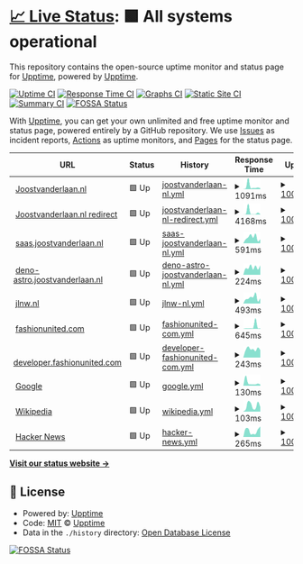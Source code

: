 # [📈 Live Status](https://demo.upptime.js.org): <!--live status--> **🟩 All systems operational**

This repository contains the open-source uptime monitor and status page for [Upptime](https://upptime.js.org), powered by [Upptime](https://github.com/upptime/upptime).

[![Uptime CI](https://github.com/javdl/status.joostvanderlaan.nl/workflows/Uptime%20CI/badge.svg)](https://github.com/javdl/status.joostvanderlaan.nl/actions?query=workflow%3A%22Uptime+CI%22)
[![Response Time CI](https://github.com/javdl/status.joostvanderlaan.nl/workflows/Response%20Time%20CI/badge.svg)](https://github.com/javdl/status.joostvanderlaan.nl/actions?query=workflow%3A%22Response+Time+CI%22)
[![Graphs CI](https://github.com/javdl/status.joostvanderlaan.nl/workflows/Graphs%20CI/badge.svg)](https://github.com/javdl/status.joostvanderlaan.nl/actions?query=workflow%3A%22Graphs+CI%22)
[![Static Site CI](https://github.com/javdl/status.joostvanderlaan.nl/workflows/Static%20Site%20CI/badge.svg)](https://github.com/javdl/status.joostvanderlaan.nl/actions?query=workflow%3A%22Static+Site+CI%22)
[![Summary CI](https://github.com/javdl/status.joostvanderlaan.nl/workflows/Summary%20CI/badge.svg)](https://github.com/javdl/status.joostvanderlaan.nl/actions?query=workflow%3A%22Summary+CI%22)
[![FOSSA Status](https://app.fossa.com/api/projects/git%2Bgithub.com%2Fjavdl%2Fstatus.joostvanderlaan.nl.svg?type=shield)](https://app.fossa.com/projects/git%2Bgithub.com%2Fjavdl%2Fstatus.joostvanderlaan.nl?ref=badge_shield)

With [Upptime](https://upptime.js.org), you can get your own unlimited and free uptime monitor and status page, powered entirely by a GitHub repository. We use [Issues](https://github.com/upptime/upptime/issues) as incident reports, [Actions](https://github.com/javdl/status.joostvanderlaan.nl/actions) as uptime monitors, and [Pages](https://demo.upptime.js.org) for the status page.

<!--start: status pages-->
<!-- This summary is generated by Upptime (https://github.com/upptime/upptime) -->
<!-- Do not edit this manually, your changes will be overwritten -->
<!-- prettier-ignore -->
| URL | Status | History | Response Time | Uptime |
| --- | ------ | ------- | ------------- | ------ |
| <img alt="" src="https://icons.duckduckgo.com/ip3/www.joostvanderlaan.nl.ico" height="13"> [Joostvanderlaan.nl](https://www.joostvanderlaan.nl) | 🟩 Up | [joostvanderlaan-nl.yml](https://github.com/javdl/status.joostvanderlaan.nl/commits/HEAD/history/joostvanderlaan-nl.yml) | <details><summary><img alt="Response time graph" src="./graphs/joostvanderlaan-nl/response-time-week.png" height="20"> 1091ms</summary><br><a href="https://status.joostvanderlaan.nl/history/joostvanderlaan-nl"><img alt="Response time 238" src="https://img.shields.io/endpoint?url=https%3A%2F%2Fraw.githubusercontent.com%2Fjavdl%2Fstatus.joostvanderlaan.nl%2FHEAD%2Fapi%2Fjoostvanderlaan-nl%2Fresponse-time.json"></a><br><a href="https://status.joostvanderlaan.nl/history/joostvanderlaan-nl"><img alt="24-hour response time 331" src="https://img.shields.io/endpoint?url=https%3A%2F%2Fraw.githubusercontent.com%2Fjavdl%2Fstatus.joostvanderlaan.nl%2FHEAD%2Fapi%2Fjoostvanderlaan-nl%2Fresponse-time-day.json"></a><br><a href="https://status.joostvanderlaan.nl/history/joostvanderlaan-nl"><img alt="7-day response time 1091" src="https://img.shields.io/endpoint?url=https%3A%2F%2Fraw.githubusercontent.com%2Fjavdl%2Fstatus.joostvanderlaan.nl%2FHEAD%2Fapi%2Fjoostvanderlaan-nl%2Fresponse-time-week.json"></a><br><a href="https://status.joostvanderlaan.nl/history/joostvanderlaan-nl"><img alt="30-day response time 614" src="https://img.shields.io/endpoint?url=https%3A%2F%2Fraw.githubusercontent.com%2Fjavdl%2Fstatus.joostvanderlaan.nl%2FHEAD%2Fapi%2Fjoostvanderlaan-nl%2Fresponse-time-month.json"></a><br><a href="https://status.joostvanderlaan.nl/history/joostvanderlaan-nl"><img alt="1-year response time 290" src="https://img.shields.io/endpoint?url=https%3A%2F%2Fraw.githubusercontent.com%2Fjavdl%2Fstatus.joostvanderlaan.nl%2FHEAD%2Fapi%2Fjoostvanderlaan-nl%2Fresponse-time-year.json"></a></details> | <details><summary><a href="https://status.joostvanderlaan.nl/history/joostvanderlaan-nl">100.00%</a></summary><a href="https://status.joostvanderlaan.nl/history/joostvanderlaan-nl"><img alt="All-time uptime 100.00%" src="https://img.shields.io/endpoint?url=https%3A%2F%2Fraw.githubusercontent.com%2Fjavdl%2Fstatus.joostvanderlaan.nl%2FHEAD%2Fapi%2Fjoostvanderlaan-nl%2Fuptime.json"></a><br><a href="https://status.joostvanderlaan.nl/history/joostvanderlaan-nl"><img alt="24-hour uptime 100.00%" src="https://img.shields.io/endpoint?url=https%3A%2F%2Fraw.githubusercontent.com%2Fjavdl%2Fstatus.joostvanderlaan.nl%2FHEAD%2Fapi%2Fjoostvanderlaan-nl%2Fuptime-day.json"></a><br><a href="https://status.joostvanderlaan.nl/history/joostvanderlaan-nl"><img alt="7-day uptime 100.00%" src="https://img.shields.io/endpoint?url=https%3A%2F%2Fraw.githubusercontent.com%2Fjavdl%2Fstatus.joostvanderlaan.nl%2FHEAD%2Fapi%2Fjoostvanderlaan-nl%2Fuptime-week.json"></a><br><a href="https://status.joostvanderlaan.nl/history/joostvanderlaan-nl"><img alt="30-day uptime 100.00%" src="https://img.shields.io/endpoint?url=https%3A%2F%2Fraw.githubusercontent.com%2Fjavdl%2Fstatus.joostvanderlaan.nl%2FHEAD%2Fapi%2Fjoostvanderlaan-nl%2Fuptime-month.json"></a><br><a href="https://status.joostvanderlaan.nl/history/joostvanderlaan-nl"><img alt="1-year uptime 100.00%" src="https://img.shields.io/endpoint?url=https%3A%2F%2Fraw.githubusercontent.com%2Fjavdl%2Fstatus.joostvanderlaan.nl%2FHEAD%2Fapi%2Fjoostvanderlaan-nl%2Fuptime-year.json"></a></details>
| <img alt="" src="https://icons.duckduckgo.com/ip3/joostvanderlaan.nl.ico" height="13"> [Joostvanderlaan.nl redirect](https://joostvanderlaan.nl) | 🟩 Up | [joostvanderlaan-nl-redirect.yml](https://github.com/javdl/status.joostvanderlaan.nl/commits/HEAD/history/joostvanderlaan-nl-redirect.yml) | <details><summary><img alt="Response time graph" src="./graphs/joostvanderlaan-nl-redirect/response-time-week.png" height="20"> 4168ms</summary><br><a href="https://status.joostvanderlaan.nl/history/joostvanderlaan-nl-redirect"><img alt="Response time 247" src="https://img.shields.io/endpoint?url=https%3A%2F%2Fraw.githubusercontent.com%2Fjavdl%2Fstatus.joostvanderlaan.nl%2FHEAD%2Fapi%2Fjoostvanderlaan-nl-redirect%2Fresponse-time.json"></a><br><a href="https://status.joostvanderlaan.nl/history/joostvanderlaan-nl-redirect"><img alt="24-hour response time 290" src="https://img.shields.io/endpoint?url=https%3A%2F%2Fraw.githubusercontent.com%2Fjavdl%2Fstatus.joostvanderlaan.nl%2FHEAD%2Fapi%2Fjoostvanderlaan-nl-redirect%2Fresponse-time-day.json"></a><br><a href="https://status.joostvanderlaan.nl/history/joostvanderlaan-nl-redirect"><img alt="7-day response time 4168" src="https://img.shields.io/endpoint?url=https%3A%2F%2Fraw.githubusercontent.com%2Fjavdl%2Fstatus.joostvanderlaan.nl%2FHEAD%2Fapi%2Fjoostvanderlaan-nl-redirect%2Fresponse-time-week.json"></a><br><a href="https://status.joostvanderlaan.nl/history/joostvanderlaan-nl-redirect"><img alt="30-day response time 1422" src="https://img.shields.io/endpoint?url=https%3A%2F%2Fraw.githubusercontent.com%2Fjavdl%2Fstatus.joostvanderlaan.nl%2FHEAD%2Fapi%2Fjoostvanderlaan-nl-redirect%2Fresponse-time-month.json"></a><br><a href="https://status.joostvanderlaan.nl/history/joostvanderlaan-nl-redirect"><img alt="1-year response time 307" src="https://img.shields.io/endpoint?url=https%3A%2F%2Fraw.githubusercontent.com%2Fjavdl%2Fstatus.joostvanderlaan.nl%2FHEAD%2Fapi%2Fjoostvanderlaan-nl-redirect%2Fresponse-time-year.json"></a></details> | <details><summary><a href="https://status.joostvanderlaan.nl/history/joostvanderlaan-nl-redirect">100.00%</a></summary><a href="https://status.joostvanderlaan.nl/history/joostvanderlaan-nl-redirect"><img alt="All-time uptime 100.00%" src="https://img.shields.io/endpoint?url=https%3A%2F%2Fraw.githubusercontent.com%2Fjavdl%2Fstatus.joostvanderlaan.nl%2FHEAD%2Fapi%2Fjoostvanderlaan-nl-redirect%2Fuptime.json"></a><br><a href="https://status.joostvanderlaan.nl/history/joostvanderlaan-nl-redirect"><img alt="24-hour uptime 100.00%" src="https://img.shields.io/endpoint?url=https%3A%2F%2Fraw.githubusercontent.com%2Fjavdl%2Fstatus.joostvanderlaan.nl%2FHEAD%2Fapi%2Fjoostvanderlaan-nl-redirect%2Fuptime-day.json"></a><br><a href="https://status.joostvanderlaan.nl/history/joostvanderlaan-nl-redirect"><img alt="7-day uptime 100.00%" src="https://img.shields.io/endpoint?url=https%3A%2F%2Fraw.githubusercontent.com%2Fjavdl%2Fstatus.joostvanderlaan.nl%2FHEAD%2Fapi%2Fjoostvanderlaan-nl-redirect%2Fuptime-week.json"></a><br><a href="https://status.joostvanderlaan.nl/history/joostvanderlaan-nl-redirect"><img alt="30-day uptime 100.00%" src="https://img.shields.io/endpoint?url=https%3A%2F%2Fraw.githubusercontent.com%2Fjavdl%2Fstatus.joostvanderlaan.nl%2FHEAD%2Fapi%2Fjoostvanderlaan-nl-redirect%2Fuptime-month.json"></a><br><a href="https://status.joostvanderlaan.nl/history/joostvanderlaan-nl-redirect"><img alt="1-year uptime 100.00%" src="https://img.shields.io/endpoint?url=https%3A%2F%2Fraw.githubusercontent.com%2Fjavdl%2Fstatus.joostvanderlaan.nl%2FHEAD%2Fapi%2Fjoostvanderlaan-nl-redirect%2Fuptime-year.json"></a></details>
| <img alt="" src="https://icons.duckduckgo.com/ip3/saas.joostvanderlaan.nl.ico" height="13"> [saas.joostvanderlaan.nl](https://saas.joostvanderlaan.nl) | 🟩 Up | [saas-joostvanderlaan-nl.yml](https://github.com/javdl/status.joostvanderlaan.nl/commits/HEAD/history/saas-joostvanderlaan-nl.yml) | <details><summary><img alt="Response time graph" src="./graphs/saas-joostvanderlaan-nl/response-time-week.png" height="20"> 591ms</summary><br><a href="https://status.joostvanderlaan.nl/history/saas-joostvanderlaan-nl"><img alt="Response time 1029" src="https://img.shields.io/endpoint?url=https%3A%2F%2Fraw.githubusercontent.com%2Fjavdl%2Fstatus.joostvanderlaan.nl%2FHEAD%2Fapi%2Fsaas-joostvanderlaan-nl%2Fresponse-time.json"></a><br><a href="https://status.joostvanderlaan.nl/history/saas-joostvanderlaan-nl"><img alt="24-hour response time 402" src="https://img.shields.io/endpoint?url=https%3A%2F%2Fraw.githubusercontent.com%2Fjavdl%2Fstatus.joostvanderlaan.nl%2FHEAD%2Fapi%2Fsaas-joostvanderlaan-nl%2Fresponse-time-day.json"></a><br><a href="https://status.joostvanderlaan.nl/history/saas-joostvanderlaan-nl"><img alt="7-day response time 591" src="https://img.shields.io/endpoint?url=https%3A%2F%2Fraw.githubusercontent.com%2Fjavdl%2Fstatus.joostvanderlaan.nl%2FHEAD%2Fapi%2Fsaas-joostvanderlaan-nl%2Fresponse-time-week.json"></a><br><a href="https://status.joostvanderlaan.nl/history/saas-joostvanderlaan-nl"><img alt="30-day response time 532" src="https://img.shields.io/endpoint?url=https%3A%2F%2Fraw.githubusercontent.com%2Fjavdl%2Fstatus.joostvanderlaan.nl%2FHEAD%2Fapi%2Fsaas-joostvanderlaan-nl%2Fresponse-time-month.json"></a><br><a href="https://status.joostvanderlaan.nl/history/saas-joostvanderlaan-nl"><img alt="1-year response time 742" src="https://img.shields.io/endpoint?url=https%3A%2F%2Fraw.githubusercontent.com%2Fjavdl%2Fstatus.joostvanderlaan.nl%2FHEAD%2Fapi%2Fsaas-joostvanderlaan-nl%2Fresponse-time-year.json"></a></details> | <details><summary><a href="https://status.joostvanderlaan.nl/history/saas-joostvanderlaan-nl">100.00%</a></summary><a href="https://status.joostvanderlaan.nl/history/saas-joostvanderlaan-nl"><img alt="All-time uptime 99.95%" src="https://img.shields.io/endpoint?url=https%3A%2F%2Fraw.githubusercontent.com%2Fjavdl%2Fstatus.joostvanderlaan.nl%2FHEAD%2Fapi%2Fsaas-joostvanderlaan-nl%2Fuptime.json"></a><br><a href="https://status.joostvanderlaan.nl/history/saas-joostvanderlaan-nl"><img alt="24-hour uptime 100.00%" src="https://img.shields.io/endpoint?url=https%3A%2F%2Fraw.githubusercontent.com%2Fjavdl%2Fstatus.joostvanderlaan.nl%2FHEAD%2Fapi%2Fsaas-joostvanderlaan-nl%2Fuptime-day.json"></a><br><a href="https://status.joostvanderlaan.nl/history/saas-joostvanderlaan-nl"><img alt="7-day uptime 100.00%" src="https://img.shields.io/endpoint?url=https%3A%2F%2Fraw.githubusercontent.com%2Fjavdl%2Fstatus.joostvanderlaan.nl%2FHEAD%2Fapi%2Fsaas-joostvanderlaan-nl%2Fuptime-week.json"></a><br><a href="https://status.joostvanderlaan.nl/history/saas-joostvanderlaan-nl"><img alt="30-day uptime 100.00%" src="https://img.shields.io/endpoint?url=https%3A%2F%2Fraw.githubusercontent.com%2Fjavdl%2Fstatus.joostvanderlaan.nl%2FHEAD%2Fapi%2Fsaas-joostvanderlaan-nl%2Fuptime-month.json"></a><br><a href="https://status.joostvanderlaan.nl/history/saas-joostvanderlaan-nl"><img alt="1-year uptime 100.00%" src="https://img.shields.io/endpoint?url=https%3A%2F%2Fraw.githubusercontent.com%2Fjavdl%2Fstatus.joostvanderlaan.nl%2FHEAD%2Fapi%2Fsaas-joostvanderlaan-nl%2Fuptime-year.json"></a></details>
| <img alt="" src="https://icons.duckduckgo.com/ip3/deno-astro.joostvanderlaan.nl.ico" height="13"> [deno-astro.joostvanderlaan.nl](https://deno-astro.joostvanderlaan.nl) | 🟩 Up | [deno-astro-joostvanderlaan-nl.yml](https://github.com/javdl/status.joostvanderlaan.nl/commits/HEAD/history/deno-astro-joostvanderlaan-nl.yml) | <details><summary><img alt="Response time graph" src="./graphs/deno-astro-joostvanderlaan-nl/response-time-week.png" height="20"> 224ms</summary><br><a href="https://status.joostvanderlaan.nl/history/deno-astro-joostvanderlaan-nl"><img alt="Response time 380" src="https://img.shields.io/endpoint?url=https%3A%2F%2Fraw.githubusercontent.com%2Fjavdl%2Fstatus.joostvanderlaan.nl%2FHEAD%2Fapi%2Fdeno-astro-joostvanderlaan-nl%2Fresponse-time.json"></a><br><a href="https://status.joostvanderlaan.nl/history/deno-astro-joostvanderlaan-nl"><img alt="24-hour response time 194" src="https://img.shields.io/endpoint?url=https%3A%2F%2Fraw.githubusercontent.com%2Fjavdl%2Fstatus.joostvanderlaan.nl%2FHEAD%2Fapi%2Fdeno-astro-joostvanderlaan-nl%2Fresponse-time-day.json"></a><br><a href="https://status.joostvanderlaan.nl/history/deno-astro-joostvanderlaan-nl"><img alt="7-day response time 224" src="https://img.shields.io/endpoint?url=https%3A%2F%2Fraw.githubusercontent.com%2Fjavdl%2Fstatus.joostvanderlaan.nl%2FHEAD%2Fapi%2Fdeno-astro-joostvanderlaan-nl%2Fresponse-time-week.json"></a><br><a href="https://status.joostvanderlaan.nl/history/deno-astro-joostvanderlaan-nl"><img alt="30-day response time 210" src="https://img.shields.io/endpoint?url=https%3A%2F%2Fraw.githubusercontent.com%2Fjavdl%2Fstatus.joostvanderlaan.nl%2FHEAD%2Fapi%2Fdeno-astro-joostvanderlaan-nl%2Fresponse-time-month.json"></a><br><a href="https://status.joostvanderlaan.nl/history/deno-astro-joostvanderlaan-nl"><img alt="1-year response time 318" src="https://img.shields.io/endpoint?url=https%3A%2F%2Fraw.githubusercontent.com%2Fjavdl%2Fstatus.joostvanderlaan.nl%2FHEAD%2Fapi%2Fdeno-astro-joostvanderlaan-nl%2Fresponse-time-year.json"></a></details> | <details><summary><a href="https://status.joostvanderlaan.nl/history/deno-astro-joostvanderlaan-nl">100.00%</a></summary><a href="https://status.joostvanderlaan.nl/history/deno-astro-joostvanderlaan-nl"><img alt="All-time uptime 100.00%" src="https://img.shields.io/endpoint?url=https%3A%2F%2Fraw.githubusercontent.com%2Fjavdl%2Fstatus.joostvanderlaan.nl%2FHEAD%2Fapi%2Fdeno-astro-joostvanderlaan-nl%2Fuptime.json"></a><br><a href="https://status.joostvanderlaan.nl/history/deno-astro-joostvanderlaan-nl"><img alt="24-hour uptime 100.00%" src="https://img.shields.io/endpoint?url=https%3A%2F%2Fraw.githubusercontent.com%2Fjavdl%2Fstatus.joostvanderlaan.nl%2FHEAD%2Fapi%2Fdeno-astro-joostvanderlaan-nl%2Fuptime-day.json"></a><br><a href="https://status.joostvanderlaan.nl/history/deno-astro-joostvanderlaan-nl"><img alt="7-day uptime 100.00%" src="https://img.shields.io/endpoint?url=https%3A%2F%2Fraw.githubusercontent.com%2Fjavdl%2Fstatus.joostvanderlaan.nl%2FHEAD%2Fapi%2Fdeno-astro-joostvanderlaan-nl%2Fuptime-week.json"></a><br><a href="https://status.joostvanderlaan.nl/history/deno-astro-joostvanderlaan-nl"><img alt="30-day uptime 100.00%" src="https://img.shields.io/endpoint?url=https%3A%2F%2Fraw.githubusercontent.com%2Fjavdl%2Fstatus.joostvanderlaan.nl%2FHEAD%2Fapi%2Fdeno-astro-joostvanderlaan-nl%2Fuptime-month.json"></a><br><a href="https://status.joostvanderlaan.nl/history/deno-astro-joostvanderlaan-nl"><img alt="1-year uptime 100.00%" src="https://img.shields.io/endpoint?url=https%3A%2F%2Fraw.githubusercontent.com%2Fjavdl%2Fstatus.joostvanderlaan.nl%2FHEAD%2Fapi%2Fdeno-astro-joostvanderlaan-nl%2Fuptime-year.json"></a></details>
| <img alt="" src="https://icons.duckduckgo.com/ip3/jlnw.nl.ico" height="13"> [jlnw.nl](https://jlnw.nl) | 🟩 Up | [jlnw-nl.yml](https://github.com/javdl/status.joostvanderlaan.nl/commits/HEAD/history/jlnw-nl.yml) | <details><summary><img alt="Response time graph" src="./graphs/jlnw-nl/response-time-week.png" height="20"> 493ms</summary><br><a href="https://status.joostvanderlaan.nl/history/jlnw-nl"><img alt="Response time 945" src="https://img.shields.io/endpoint?url=https%3A%2F%2Fraw.githubusercontent.com%2Fjavdl%2Fstatus.joostvanderlaan.nl%2FHEAD%2Fapi%2Fjlnw-nl%2Fresponse-time.json"></a><br><a href="https://status.joostvanderlaan.nl/history/jlnw-nl"><img alt="24-hour response time 365" src="https://img.shields.io/endpoint?url=https%3A%2F%2Fraw.githubusercontent.com%2Fjavdl%2Fstatus.joostvanderlaan.nl%2FHEAD%2Fapi%2Fjlnw-nl%2Fresponse-time-day.json"></a><br><a href="https://status.joostvanderlaan.nl/history/jlnw-nl"><img alt="7-day response time 493" src="https://img.shields.io/endpoint?url=https%3A%2F%2Fraw.githubusercontent.com%2Fjavdl%2Fstatus.joostvanderlaan.nl%2FHEAD%2Fapi%2Fjlnw-nl%2Fresponse-time-week.json"></a><br><a href="https://status.joostvanderlaan.nl/history/jlnw-nl"><img alt="30-day response time 428" src="https://img.shields.io/endpoint?url=https%3A%2F%2Fraw.githubusercontent.com%2Fjavdl%2Fstatus.joostvanderlaan.nl%2FHEAD%2Fapi%2Fjlnw-nl%2Fresponse-time-month.json"></a><br><a href="https://status.joostvanderlaan.nl/history/jlnw-nl"><img alt="1-year response time 699" src="https://img.shields.io/endpoint?url=https%3A%2F%2Fraw.githubusercontent.com%2Fjavdl%2Fstatus.joostvanderlaan.nl%2FHEAD%2Fapi%2Fjlnw-nl%2Fresponse-time-year.json"></a></details> | <details><summary><a href="https://status.joostvanderlaan.nl/history/jlnw-nl">100.00%</a></summary><a href="https://status.joostvanderlaan.nl/history/jlnw-nl"><img alt="All-time uptime 98.49%" src="https://img.shields.io/endpoint?url=https%3A%2F%2Fraw.githubusercontent.com%2Fjavdl%2Fstatus.joostvanderlaan.nl%2FHEAD%2Fapi%2Fjlnw-nl%2Fuptime.json"></a><br><a href="https://status.joostvanderlaan.nl/history/jlnw-nl"><img alt="24-hour uptime 100.00%" src="https://img.shields.io/endpoint?url=https%3A%2F%2Fraw.githubusercontent.com%2Fjavdl%2Fstatus.joostvanderlaan.nl%2FHEAD%2Fapi%2Fjlnw-nl%2Fuptime-day.json"></a><br><a href="https://status.joostvanderlaan.nl/history/jlnw-nl"><img alt="7-day uptime 100.00%" src="https://img.shields.io/endpoint?url=https%3A%2F%2Fraw.githubusercontent.com%2Fjavdl%2Fstatus.joostvanderlaan.nl%2FHEAD%2Fapi%2Fjlnw-nl%2Fuptime-week.json"></a><br><a href="https://status.joostvanderlaan.nl/history/jlnw-nl"><img alt="30-day uptime 100.00%" src="https://img.shields.io/endpoint?url=https%3A%2F%2Fraw.githubusercontent.com%2Fjavdl%2Fstatus.joostvanderlaan.nl%2FHEAD%2Fapi%2Fjlnw-nl%2Fuptime-month.json"></a><br><a href="https://status.joostvanderlaan.nl/history/jlnw-nl"><img alt="1-year uptime 99.99%" src="https://img.shields.io/endpoint?url=https%3A%2F%2Fraw.githubusercontent.com%2Fjavdl%2Fstatus.joostvanderlaan.nl%2FHEAD%2Fapi%2Fjlnw-nl%2Fuptime-year.json"></a></details>
| <img alt="" src="https://icons.duckduckgo.com/ip3/fashionunited.com.ico" height="13"> [fashionunited.com](https://fashionunited.com) | 🟩 Up | [fashionunited-com.yml](https://github.com/javdl/status.joostvanderlaan.nl/commits/HEAD/history/fashionunited-com.yml) | <details><summary><img alt="Response time graph" src="./graphs/fashionunited-com/response-time-week.png" height="20"> 645ms</summary><br><a href="https://status.joostvanderlaan.nl/history/fashionunited-com"><img alt="Response time 161" src="https://img.shields.io/endpoint?url=https%3A%2F%2Fraw.githubusercontent.com%2Fjavdl%2Fstatus.joostvanderlaan.nl%2FHEAD%2Fapi%2Ffashionunited-com%2Fresponse-time.json"></a><br><a href="https://status.joostvanderlaan.nl/history/fashionunited-com"><img alt="24-hour response time 89" src="https://img.shields.io/endpoint?url=https%3A%2F%2Fraw.githubusercontent.com%2Fjavdl%2Fstatus.joostvanderlaan.nl%2FHEAD%2Fapi%2Ffashionunited-com%2Fresponse-time-day.json"></a><br><a href="https://status.joostvanderlaan.nl/history/fashionunited-com"><img alt="7-day response time 645" src="https://img.shields.io/endpoint?url=https%3A%2F%2Fraw.githubusercontent.com%2Fjavdl%2Fstatus.joostvanderlaan.nl%2FHEAD%2Fapi%2Ffashionunited-com%2Fresponse-time-week.json"></a><br><a href="https://status.joostvanderlaan.nl/history/fashionunited-com"><img alt="30-day response time 295" src="https://img.shields.io/endpoint?url=https%3A%2F%2Fraw.githubusercontent.com%2Fjavdl%2Fstatus.joostvanderlaan.nl%2FHEAD%2Fapi%2Ffashionunited-com%2Fresponse-time-month.json"></a><br><a href="https://status.joostvanderlaan.nl/history/fashionunited-com"><img alt="1-year response time 153" src="https://img.shields.io/endpoint?url=https%3A%2F%2Fraw.githubusercontent.com%2Fjavdl%2Fstatus.joostvanderlaan.nl%2FHEAD%2Fapi%2Ffashionunited-com%2Fresponse-time-year.json"></a></details> | <details><summary><a href="https://status.joostvanderlaan.nl/history/fashionunited-com">100.00%</a></summary><a href="https://status.joostvanderlaan.nl/history/fashionunited-com"><img alt="All-time uptime 99.99%" src="https://img.shields.io/endpoint?url=https%3A%2F%2Fraw.githubusercontent.com%2Fjavdl%2Fstatus.joostvanderlaan.nl%2FHEAD%2Fapi%2Ffashionunited-com%2Fuptime.json"></a><br><a href="https://status.joostvanderlaan.nl/history/fashionunited-com"><img alt="24-hour uptime 100.00%" src="https://img.shields.io/endpoint?url=https%3A%2F%2Fraw.githubusercontent.com%2Fjavdl%2Fstatus.joostvanderlaan.nl%2FHEAD%2Fapi%2Ffashionunited-com%2Fuptime-day.json"></a><br><a href="https://status.joostvanderlaan.nl/history/fashionunited-com"><img alt="7-day uptime 100.00%" src="https://img.shields.io/endpoint?url=https%3A%2F%2Fraw.githubusercontent.com%2Fjavdl%2Fstatus.joostvanderlaan.nl%2FHEAD%2Fapi%2Ffashionunited-com%2Fuptime-week.json"></a><br><a href="https://status.joostvanderlaan.nl/history/fashionunited-com"><img alt="30-day uptime 100.00%" src="https://img.shields.io/endpoint?url=https%3A%2F%2Fraw.githubusercontent.com%2Fjavdl%2Fstatus.joostvanderlaan.nl%2FHEAD%2Fapi%2Ffashionunited-com%2Fuptime-month.json"></a><br><a href="https://status.joostvanderlaan.nl/history/fashionunited-com"><img alt="1-year uptime 99.98%" src="https://img.shields.io/endpoint?url=https%3A%2F%2Fraw.githubusercontent.com%2Fjavdl%2Fstatus.joostvanderlaan.nl%2FHEAD%2Fapi%2Ffashionunited-com%2Fuptime-year.json"></a></details>
| <img alt="" src="https://icons.duckduckgo.com/ip3/developer.fashionunited.com.ico" height="13"> [developer.fashionunited.com](https://developer.fashionunited.com) | 🟩 Up | [developer-fashionunited-com.yml](https://github.com/javdl/status.joostvanderlaan.nl/commits/HEAD/history/developer-fashionunited-com.yml) | <details><summary><img alt="Response time graph" src="./graphs/developer-fashionunited-com/response-time-week.png" height="20"> 243ms</summary><br><a href="https://status.joostvanderlaan.nl/history/developer-fashionunited-com"><img alt="Response time 379" src="https://img.shields.io/endpoint?url=https%3A%2F%2Fraw.githubusercontent.com%2Fjavdl%2Fstatus.joostvanderlaan.nl%2FHEAD%2Fapi%2Fdeveloper-fashionunited-com%2Fresponse-time.json"></a><br><a href="https://status.joostvanderlaan.nl/history/developer-fashionunited-com"><img alt="24-hour response time 127" src="https://img.shields.io/endpoint?url=https%3A%2F%2Fraw.githubusercontent.com%2Fjavdl%2Fstatus.joostvanderlaan.nl%2FHEAD%2Fapi%2Fdeveloper-fashionunited-com%2Fresponse-time-day.json"></a><br><a href="https://status.joostvanderlaan.nl/history/developer-fashionunited-com"><img alt="7-day response time 243" src="https://img.shields.io/endpoint?url=https%3A%2F%2Fraw.githubusercontent.com%2Fjavdl%2Fstatus.joostvanderlaan.nl%2FHEAD%2Fapi%2Fdeveloper-fashionunited-com%2Fresponse-time-week.json"></a><br><a href="https://status.joostvanderlaan.nl/history/developer-fashionunited-com"><img alt="30-day response time 228" src="https://img.shields.io/endpoint?url=https%3A%2F%2Fraw.githubusercontent.com%2Fjavdl%2Fstatus.joostvanderlaan.nl%2FHEAD%2Fapi%2Fdeveloper-fashionunited-com%2Fresponse-time-month.json"></a><br><a href="https://status.joostvanderlaan.nl/history/developer-fashionunited-com"><img alt="1-year response time 220" src="https://img.shields.io/endpoint?url=https%3A%2F%2Fraw.githubusercontent.com%2Fjavdl%2Fstatus.joostvanderlaan.nl%2FHEAD%2Fapi%2Fdeveloper-fashionunited-com%2Fresponse-time-year.json"></a></details> | <details><summary><a href="https://status.joostvanderlaan.nl/history/developer-fashionunited-com">100.00%</a></summary><a href="https://status.joostvanderlaan.nl/history/developer-fashionunited-com"><img alt="All-time uptime 95.97%" src="https://img.shields.io/endpoint?url=https%3A%2F%2Fraw.githubusercontent.com%2Fjavdl%2Fstatus.joostvanderlaan.nl%2FHEAD%2Fapi%2Fdeveloper-fashionunited-com%2Fuptime.json"></a><br><a href="https://status.joostvanderlaan.nl/history/developer-fashionunited-com"><img alt="24-hour uptime 100.00%" src="https://img.shields.io/endpoint?url=https%3A%2F%2Fraw.githubusercontent.com%2Fjavdl%2Fstatus.joostvanderlaan.nl%2FHEAD%2Fapi%2Fdeveloper-fashionunited-com%2Fuptime-day.json"></a><br><a href="https://status.joostvanderlaan.nl/history/developer-fashionunited-com"><img alt="7-day uptime 100.00%" src="https://img.shields.io/endpoint?url=https%3A%2F%2Fraw.githubusercontent.com%2Fjavdl%2Fstatus.joostvanderlaan.nl%2FHEAD%2Fapi%2Fdeveloper-fashionunited-com%2Fuptime-week.json"></a><br><a href="https://status.joostvanderlaan.nl/history/developer-fashionunited-com"><img alt="30-day uptime 100.00%" src="https://img.shields.io/endpoint?url=https%3A%2F%2Fraw.githubusercontent.com%2Fjavdl%2Fstatus.joostvanderlaan.nl%2FHEAD%2Fapi%2Fdeveloper-fashionunited-com%2Fuptime-month.json"></a><br><a href="https://status.joostvanderlaan.nl/history/developer-fashionunited-com"><img alt="1-year uptime 94.76%" src="https://img.shields.io/endpoint?url=https%3A%2F%2Fraw.githubusercontent.com%2Fjavdl%2Fstatus.joostvanderlaan.nl%2FHEAD%2Fapi%2Fdeveloper-fashionunited-com%2Fuptime-year.json"></a></details>
| <img alt="" src="https://icons.duckduckgo.com/ip3/www.google.com.ico" height="13"> [Google](https://www.google.com) | 🟩 Up | [google.yml](https://github.com/javdl/status.joostvanderlaan.nl/commits/HEAD/history/google.yml) | <details><summary><img alt="Response time graph" src="./graphs/google/response-time-week.png" height="20"> 130ms</summary><br><a href="https://status.joostvanderlaan.nl/history/google"><img alt="Response time 108" src="https://img.shields.io/endpoint?url=https%3A%2F%2Fraw.githubusercontent.com%2Fjavdl%2Fstatus.joostvanderlaan.nl%2FHEAD%2Fapi%2Fgoogle%2Fresponse-time.json"></a><br><a href="https://status.joostvanderlaan.nl/history/google"><img alt="24-hour response time 271" src="https://img.shields.io/endpoint?url=https%3A%2F%2Fraw.githubusercontent.com%2Fjavdl%2Fstatus.joostvanderlaan.nl%2FHEAD%2Fapi%2Fgoogle%2Fresponse-time-day.json"></a><br><a href="https://status.joostvanderlaan.nl/history/google"><img alt="7-day response time 130" src="https://img.shields.io/endpoint?url=https%3A%2F%2Fraw.githubusercontent.com%2Fjavdl%2Fstatus.joostvanderlaan.nl%2FHEAD%2Fapi%2Fgoogle%2Fresponse-time-week.json"></a><br><a href="https://status.joostvanderlaan.nl/history/google"><img alt="30-day response time 139" src="https://img.shields.io/endpoint?url=https%3A%2F%2Fraw.githubusercontent.com%2Fjavdl%2Fstatus.joostvanderlaan.nl%2FHEAD%2Fapi%2Fgoogle%2Fresponse-time-month.json"></a><br><a href="https://status.joostvanderlaan.nl/history/google"><img alt="1-year response time 114" src="https://img.shields.io/endpoint?url=https%3A%2F%2Fraw.githubusercontent.com%2Fjavdl%2Fstatus.joostvanderlaan.nl%2FHEAD%2Fapi%2Fgoogle%2Fresponse-time-year.json"></a></details> | <details><summary><a href="https://status.joostvanderlaan.nl/history/google">100.00%</a></summary><a href="https://status.joostvanderlaan.nl/history/google"><img alt="All-time uptime 100.00%" src="https://img.shields.io/endpoint?url=https%3A%2F%2Fraw.githubusercontent.com%2Fjavdl%2Fstatus.joostvanderlaan.nl%2FHEAD%2Fapi%2Fgoogle%2Fuptime.json"></a><br><a href="https://status.joostvanderlaan.nl/history/google"><img alt="24-hour uptime 100.00%" src="https://img.shields.io/endpoint?url=https%3A%2F%2Fraw.githubusercontent.com%2Fjavdl%2Fstatus.joostvanderlaan.nl%2FHEAD%2Fapi%2Fgoogle%2Fuptime-day.json"></a><br><a href="https://status.joostvanderlaan.nl/history/google"><img alt="7-day uptime 100.00%" src="https://img.shields.io/endpoint?url=https%3A%2F%2Fraw.githubusercontent.com%2Fjavdl%2Fstatus.joostvanderlaan.nl%2FHEAD%2Fapi%2Fgoogle%2Fuptime-week.json"></a><br><a href="https://status.joostvanderlaan.nl/history/google"><img alt="30-day uptime 100.00%" src="https://img.shields.io/endpoint?url=https%3A%2F%2Fraw.githubusercontent.com%2Fjavdl%2Fstatus.joostvanderlaan.nl%2FHEAD%2Fapi%2Fgoogle%2Fuptime-month.json"></a><br><a href="https://status.joostvanderlaan.nl/history/google"><img alt="1-year uptime 99.99%" src="https://img.shields.io/endpoint?url=https%3A%2F%2Fraw.githubusercontent.com%2Fjavdl%2Fstatus.joostvanderlaan.nl%2FHEAD%2Fapi%2Fgoogle%2Fuptime-year.json"></a></details>
| <img alt="" src="https://icons.duckduckgo.com/ip3/en.wikipedia.org.ico" height="13"> [Wikipedia](https://en.wikipedia.org) | 🟩 Up | [wikipedia.yml](https://github.com/javdl/status.joostvanderlaan.nl/commits/HEAD/history/wikipedia.yml) | <details><summary><img alt="Response time graph" src="./graphs/wikipedia/response-time-week.png" height="20"> 103ms</summary><br><a href="https://status.joostvanderlaan.nl/history/wikipedia"><img alt="Response time 232" src="https://img.shields.io/endpoint?url=https%3A%2F%2Fraw.githubusercontent.com%2Fjavdl%2Fstatus.joostvanderlaan.nl%2FHEAD%2Fapi%2Fwikipedia%2Fresponse-time.json"></a><br><a href="https://status.joostvanderlaan.nl/history/wikipedia"><img alt="24-hour response time 40" src="https://img.shields.io/endpoint?url=https%3A%2F%2Fraw.githubusercontent.com%2Fjavdl%2Fstatus.joostvanderlaan.nl%2FHEAD%2Fapi%2Fwikipedia%2Fresponse-time-day.json"></a><br><a href="https://status.joostvanderlaan.nl/history/wikipedia"><img alt="7-day response time 103" src="https://img.shields.io/endpoint?url=https%3A%2F%2Fraw.githubusercontent.com%2Fjavdl%2Fstatus.joostvanderlaan.nl%2FHEAD%2Fapi%2Fwikipedia%2Fresponse-time-week.json"></a><br><a href="https://status.joostvanderlaan.nl/history/wikipedia"><img alt="30-day response time 150" src="https://img.shields.io/endpoint?url=https%3A%2F%2Fraw.githubusercontent.com%2Fjavdl%2Fstatus.joostvanderlaan.nl%2FHEAD%2Fapi%2Fwikipedia%2Fresponse-time-month.json"></a><br><a href="https://status.joostvanderlaan.nl/history/wikipedia"><img alt="1-year response time 242" src="https://img.shields.io/endpoint?url=https%3A%2F%2Fraw.githubusercontent.com%2Fjavdl%2Fstatus.joostvanderlaan.nl%2FHEAD%2Fapi%2Fwikipedia%2Fresponse-time-year.json"></a></details> | <details><summary><a href="https://status.joostvanderlaan.nl/history/wikipedia">100.00%</a></summary><a href="https://status.joostvanderlaan.nl/history/wikipedia"><img alt="All-time uptime 100.00%" src="https://img.shields.io/endpoint?url=https%3A%2F%2Fraw.githubusercontent.com%2Fjavdl%2Fstatus.joostvanderlaan.nl%2FHEAD%2Fapi%2Fwikipedia%2Fuptime.json"></a><br><a href="https://status.joostvanderlaan.nl/history/wikipedia"><img alt="24-hour uptime 100.00%" src="https://img.shields.io/endpoint?url=https%3A%2F%2Fraw.githubusercontent.com%2Fjavdl%2Fstatus.joostvanderlaan.nl%2FHEAD%2Fapi%2Fwikipedia%2Fuptime-day.json"></a><br><a href="https://status.joostvanderlaan.nl/history/wikipedia"><img alt="7-day uptime 100.00%" src="https://img.shields.io/endpoint?url=https%3A%2F%2Fraw.githubusercontent.com%2Fjavdl%2Fstatus.joostvanderlaan.nl%2FHEAD%2Fapi%2Fwikipedia%2Fuptime-week.json"></a><br><a href="https://status.joostvanderlaan.nl/history/wikipedia"><img alt="30-day uptime 100.00%" src="https://img.shields.io/endpoint?url=https%3A%2F%2Fraw.githubusercontent.com%2Fjavdl%2Fstatus.joostvanderlaan.nl%2FHEAD%2Fapi%2Fwikipedia%2Fuptime-month.json"></a><br><a href="https://status.joostvanderlaan.nl/history/wikipedia"><img alt="1-year uptime 100.00%" src="https://img.shields.io/endpoint?url=https%3A%2F%2Fraw.githubusercontent.com%2Fjavdl%2Fstatus.joostvanderlaan.nl%2FHEAD%2Fapi%2Fwikipedia%2Fuptime-year.json"></a></details>
| <img alt="" src="https://icons.duckduckgo.com/ip3/news.ycombinator.com.ico" height="13"> [Hacker News](https://news.ycombinator.com) | 🟩 Up | [hacker-news.yml](https://github.com/javdl/status.joostvanderlaan.nl/commits/HEAD/history/hacker-news.yml) | <details><summary><img alt="Response time graph" src="./graphs/hacker-news/response-time-week.png" height="20"> 265ms</summary><br><a href="https://status.joostvanderlaan.nl/history/hacker-news"><img alt="Response time 310" src="https://img.shields.io/endpoint?url=https%3A%2F%2Fraw.githubusercontent.com%2Fjavdl%2Fstatus.joostvanderlaan.nl%2FHEAD%2Fapi%2Fhacker-news%2Fresponse-time.json"></a><br><a href="https://status.joostvanderlaan.nl/history/hacker-news"><img alt="24-hour response time 501" src="https://img.shields.io/endpoint?url=https%3A%2F%2Fraw.githubusercontent.com%2Fjavdl%2Fstatus.joostvanderlaan.nl%2FHEAD%2Fapi%2Fhacker-news%2Fresponse-time-day.json"></a><br><a href="https://status.joostvanderlaan.nl/history/hacker-news"><img alt="7-day response time 265" src="https://img.shields.io/endpoint?url=https%3A%2F%2Fraw.githubusercontent.com%2Fjavdl%2Fstatus.joostvanderlaan.nl%2FHEAD%2Fapi%2Fhacker-news%2Fresponse-time-week.json"></a><br><a href="https://status.joostvanderlaan.nl/history/hacker-news"><img alt="30-day response time 285" src="https://img.shields.io/endpoint?url=https%3A%2F%2Fraw.githubusercontent.com%2Fjavdl%2Fstatus.joostvanderlaan.nl%2FHEAD%2Fapi%2Fhacker-news%2Fresponse-time-month.json"></a><br><a href="https://status.joostvanderlaan.nl/history/hacker-news"><img alt="1-year response time 319" src="https://img.shields.io/endpoint?url=https%3A%2F%2Fraw.githubusercontent.com%2Fjavdl%2Fstatus.joostvanderlaan.nl%2FHEAD%2Fapi%2Fhacker-news%2Fresponse-time-year.json"></a></details> | <details><summary><a href="https://status.joostvanderlaan.nl/history/hacker-news">100.00%</a></summary><a href="https://status.joostvanderlaan.nl/history/hacker-news"><img alt="All-time uptime 99.98%" src="https://img.shields.io/endpoint?url=https%3A%2F%2Fraw.githubusercontent.com%2Fjavdl%2Fstatus.joostvanderlaan.nl%2FHEAD%2Fapi%2Fhacker-news%2Fuptime.json"></a><br><a href="https://status.joostvanderlaan.nl/history/hacker-news"><img alt="24-hour uptime 100.00%" src="https://img.shields.io/endpoint?url=https%3A%2F%2Fraw.githubusercontent.com%2Fjavdl%2Fstatus.joostvanderlaan.nl%2FHEAD%2Fapi%2Fhacker-news%2Fuptime-day.json"></a><br><a href="https://status.joostvanderlaan.nl/history/hacker-news"><img alt="7-day uptime 100.00%" src="https://img.shields.io/endpoint?url=https%3A%2F%2Fraw.githubusercontent.com%2Fjavdl%2Fstatus.joostvanderlaan.nl%2FHEAD%2Fapi%2Fhacker-news%2Fuptime-week.json"></a><br><a href="https://status.joostvanderlaan.nl/history/hacker-news"><img alt="30-day uptime 100.00%" src="https://img.shields.io/endpoint?url=https%3A%2F%2Fraw.githubusercontent.com%2Fjavdl%2Fstatus.joostvanderlaan.nl%2FHEAD%2Fapi%2Fhacker-news%2Fuptime-month.json"></a><br><a href="https://status.joostvanderlaan.nl/history/hacker-news"><img alt="1-year uptime 100.00%" src="https://img.shields.io/endpoint?url=https%3A%2F%2Fraw.githubusercontent.com%2Fjavdl%2Fstatus.joostvanderlaan.nl%2FHEAD%2Fapi%2Fhacker-news%2Fuptime-year.json"></a></details>

<!--end: status pages-->

[**Visit our status website →**](https://demo.upptime.js.org)

## 📄 License

- Powered by: [Upptime](https://github.com/upptime/upptime)
- Code: [MIT](./LICENSE) © [Upptime](https://upptime.js.org)
- Data in the `./history` directory: [Open Database License](https://opendatacommons.org/licenses/odbl/1-0/)

[![FOSSA Status](https://app.fossa.com/api/projects/git%2Bgithub.com%2Fjavdl%2Fstatus.joostvanderlaan.nl.svg?type=large)](https://app.fossa.com/projects/git%2Bgithub.com%2Fjavdl%2Fstatus.joostvanderlaan.nl?ref=badge_large)
